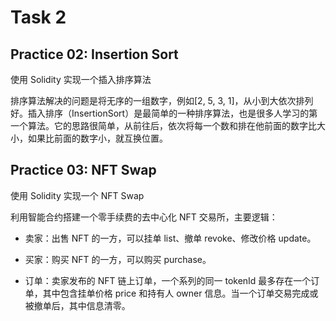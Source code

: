 # Task 2

## Practice 02: Insertion Sort

使用 Solidity 实现一个插入排序算法

排序算法解决的问题是将无序的一组数字，例如[2, 5, 3, 1]，从小到大依次排列好。插入排序（InsertionSort）是最简单的一种排序算法，也是很多人学习的第一个算法。它的思路很简单，从前往后，依次将每一个数和排在他前面的数字比大小，如果比前面的数字小，就互换位置。

## Practice 03: NFT Swap

使用 Solidity 实现一个 NFT Swap

利用智能合约搭建一个零手续费的去中心化 NFT 交易所，主要逻辑：

-   卖家：出售 NFT 的一方，可以挂单 list、撤单 revoke、修改价格 update。

-   买家：购买 NFT 的一方，可以购买 purchase。

-   订单：卖家发布的 NFT 链上订单，一个系列的同一 tokenId 最多存在一个订单，其中包含挂单价格 price 和持有人 owner 信息。当一个订单交易完成或被撤单后，其中信息清零。
